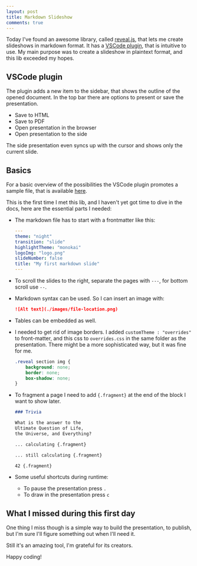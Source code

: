```yaml
---
layout: post
title: Markdown Slideshow
comments: true
---
```


Today I've found an awesome library, called
[reveal.js](https://github.com/hakimel/reveal.js),
that lets me create slideshows in markdown format.
It has a
[VSCode plugin](https://marketplace.visualstudio.com/items?itemName=evilz.vscode-reveal),
that is intuitive to use.
My main purpose was to create a slideshow in plaintext format, and this lib exceeded my hopes.

## VSCode plugin

The plugin adds a new item to the sidebar, that shows the outline of the opened document.
In the top bar there are options to present or save the presentation.

* Save to HTML
* Save to PDF
* Open presentation in the browser
* Open presentation to the side

The side presentation even syncs up with the cursor and shows only the current slide.

## Basics

For a basic overview of the possibilities the VSCode plugin promotes a sample file, that is available
[here](https://raw.githubusercontent.com/evilz/vscode-reveal/master/sample.md).

This is the first time I met this lib, and I haven't yet got time to dive in the docs, here are the essential parts I needed:

* The markdown file has to start with a frontmatter like this:

    ```yml
    ---
    theme: "night"
    transition: "slide"
    highlightTheme: "monokai"
    logoImg: "logo.png"
    slideNumber: false
    title: "My first markdown slide"
    ---
    ```

* To scroll the slides to the right, separate the pages with `---`, for bottom scroll use `--`.
* Markdown syntax can be used. So I can insert an image with:

    ```md
    ![Alt text](./images/file-location.png)
    ```

* Tables can be embedded as well.
* I needed to get rid of image borders. I added `customTheme : "overrides"` to front-matter, and this css to `overrides.css` in the same folder as the presentation. There might be a more sophisticated way, but it was fine for me.

    ```css
    .reveal section img {
        background: none;
        border: none;
        box-shadow: none;
    }
    ```

* To fragment a page I need to add `{.fragment}` at the end of the block I want to show later.

    ```md
    ### Trivia

    What is the answer to the
    Ultimate Question of Life,
    the Universe, and Everything?

    ... calculating {.fragment}

    ... still calculating {.fragment}

    42 {.fragment}
    ```

* Some useful shortcuts during runtime:
  * To pause the presentation press `.`
  * To draw in the presentation press `c`

## What I missed during this first day

One thing I miss though is a simple way to build the presentation, to publish,
but I'm sure I'll figure something out when I'll need it.

Still it's an amazing tool, I'm grateful for its creators.

Happy coding!
